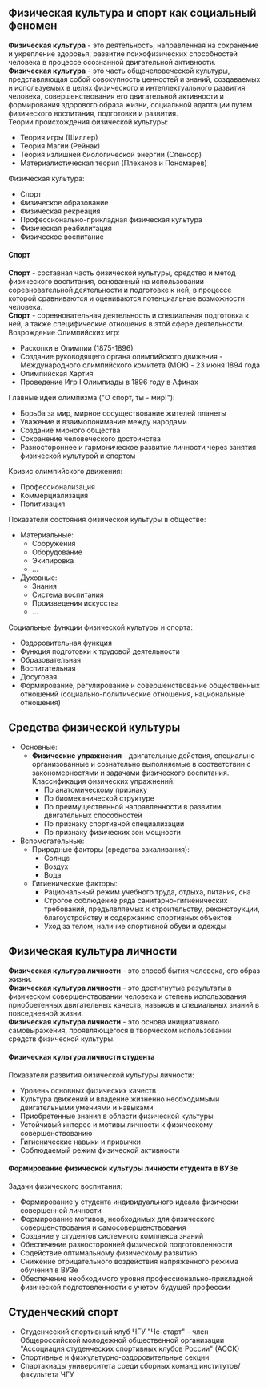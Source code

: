 ## Физическая культура и спорт как социальный феномен
**Физическая культура** - это деятельность, направленная на сохранение и укрепление здоровья, развитие психофизических способностей человека в процессе осознанной двигательной активности.  
**Физическая культура** - это часть общечеловеческой культуры, представляющая собой совокупность ценностей и знаний, создаваемых и используемых в целях физического и интеллектуального развития человека, совершенствования его двигательной активности и формирования здорового образа жизни, социальной адаптации путем физического воспитания, подготовки и развития.  
Теории происхождения физической культуры:
- Теория игры (Шиллер)
- Теория Магии (Рейнак)
- Теория излишней биологической энергии (Спенсор)
- Материалистическая теория (Плеханов и Пономарев)
  
Физическая культура:
- Спорт
- Физическое образование
- Физическая рекреация
- Профессионально-прикладная физическая культура
- Физическая реабилитация
- Физическое воспитание
#### Спорт
**Спорт** - составная часть физической культуры, средство и метод физического воспитания, основанный на использовании соревновательной деятельности и подготовке к ней, в процессе которой сравниваются и оцениваются потенциальные возможности человека.  
**Спорт** - соревновательная деятельность и специальная подготовка к ней, а также специфические отношения в этой сфере деятельности.  
Возрождение Олимпийских игр:
- Раскопки в Олимпии (1875-1896)
- Создание руководящего органа олимпийского движения - Международного олимпийского комитета (МОК) - 23 июня 1894 года
- Олимпийская Хартия
- Проведение Игр I Олимпиады в 1896 году в Афинах
  
Главные идеи олимпизма ("О спорт, ты - мир!"):
- Борьба за мир, мирное сосуществование жителей планеты
- Уважение и взаимопонимание между народами
- Создание мирного общества
- Сохранение человеческого достоинства
- Разностороннее и гармоническое развитие личности через занятия физической культурой и спортом
  
Кризис олимпийского движения:
- Профессионализация
- Коммерциализация
- Политизация
  
Показатели состояния физической культуры в обществе:
- Материальные:
	- Сооружения
	- Оборудование
	- Экипировка
	- ...
- Духовные:
	- Знания
	- Система воспитания
	- Произведения искусства
	- ...
  
Социальные функции физической культуры и спорта:
- Оздоровительная функция
- Функция подготовки к трудовой деятельности
- Образовательная
- Воспитательная
- Досуговая
- Формирование, регулирование и совершенствование общественных отношений (социально-политические отношения, национальные отношения)
## Средства физической культуры
- Основные:
	- **Физические упражнения** - двигательные действия, специально организованные и сознательно выполняемые в соответствии с закономерностями и задачами физического воспитания.  
		Классификация физических упражнений:
		- По анатомическому признаку
		- По биомеханической структуре
		- По преимущественной направленности в развитии двигательных способностей
		- По признаку спортивной специализации
		- По признаку физических зон мощности
- Вспомогательные:
	- Природные факторы (средства закаливания):
		- Солнце
		- Воздух
		- Вода
	- Гигиенические факторы:
		- Рациональный режим учебного труда, отдыха, питания, сна
		- Строгое соблюдение ряда санитарно-гигиенических требований, предъявляемых к строительству, реконструкции, благоустройству и содержанию спортивных объектов
		- Уход за телом, наличие спортивной обуви и одежды
## Физическая культура личности
**Физическая культура личности** - это способ бытия человека, его образ жизни.  
**Физическая культура личности** - это достигнутые результаты в физическом совершенствовании человека и степень использования приобретенных двигательных качеств, навыков и специальных знаний в повседневной жизни.  
**Физическая культура личности** - это основа инициативного самовыражения, проявляющегося в творческом использовании средств физической культуры.  
#### Физическая культура личности студента
Показатели развития физической культуры личности:
- Уровень основных физических качеств
- Культура движений и владение жизненно необходимыми двигательными умениями и навыками
- Приобретенные знания в области физической культуры
- Устойчивый интерес и мотивы личности к физическому совершенствованию
- Гигиенические навыки и привычки
- Соблюдаемый режим физической активности
#### Формирование физической культуры личности студента в ВУЗе
Задачи физического воспитания:
- Формирование у студента индивидуального идеала физически совершенной личности
- Формирование мотивов, необходимых для физического совершенствования и самосовершенствования
- Создание у студентов системного комплекса знаний
- Обеспечение разносторонней физической подготовленности
- Содействие оптимальному физическому развитию
- Снижение отрицательного воздействия напряженного режима обучения в ВУЗе
- Обеспечение необходимого уровня профессионально-прикладной физической подготовленности с учетом будущей профессии
## Студенческий спорт
- Студенческий спортивный клуб ЧГУ "Че-старт" - член Общероссийской молодежной общественной организации "Ассоциация студенческих спортивных клубов России" (АССК)
- Спортивные и физкультурно-оздоровительные секции
- Спартакиады университета среди сборных команд институтов/факультета ЧГУ